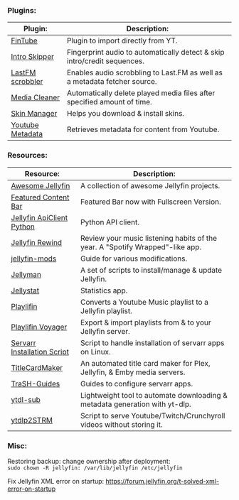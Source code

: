 
```table-of-contents
```
### Plugins:
| Plugin:                                                                         | Description:                                                              |
| ------------------------------------------------------------------------------- | ------------------------------------------------------------------------- |
| [FinTube](https://github.com/AECX/FinTube)                                      | Plugin to import directly from YT.                                        |
| [Intro Skipper](https://github.com/intro-skipper/intro-skipper)                 | Fingerprint audio to automatically detect & skip intro/credit sequences.  |
| [LastFM scrobbler](https://github.com/jesseward/jellyfin-plugin-lastfm)         | Enables audio scrobbling to Last.FM as well as a metadata fetcher source. |
| [Media Cleaner](https://github.com/shemanaev/jellyfin-plugin-media-cleaner)     | Automatically delete played media files after specified amount of time.   |
| [Skin Manager](https://github.com/danieladov/jellyfin-plugin-skin-manager)      | Helps you download & install skins.                                       |
| [Youtube Metadata](https://github.com/ankenyr/jellyfin-youtube-metadata-plugin) | Retrieves metadata for content from Youtube.                              |
### Resources:
| Resource:                                                                             | Description:                                                                  |
| ------------------------------------------------------------------------------------- | ----------------------------------------------------------------------------- |
| [Awesome Jellyfin](https://github.com/awesome-jellyfin/awesome-jellyfin)              | A collection of awesome Jellyfin projects.                                    |
| [Featured Content Bar](https://github.com/tedhinklater/Jellyfin-Featured-Content-Bar) | Featured Bar now with Fullscreen Version.                                     |
| [Jellyfin ApiClient Python](https://github.com/jellyfin/jellyfin-apiclient-python)    | Python API client.                                                            |
| [Jellyfin Rewind](https://github.com/Chaphasilor/jellyfin-rewind)                     | Review your music listening habits of the year. A "Spotify Wrapped"-like app. |
| [jellyfin-mods](https://github.com/BobHasNoSoul/jellyfin-mods)                        | Guide for various modifications.                                              |
| [Jellyman](https://github.com/smiley-mcsmiles/jellyman)                               | A set of scripts to install/manage & update Jellyfin.                         |
| [Jellystat](https://github.com/CyferShepard/Jellystat)                                | Statistics app.                                                               |
| [Playlifin](https://flathub.org/apps/net.krafting.Playlifin)                          | Converts a Youtube Music playlist to a Jellyfin playlist.                     |
| [Playlifin Voyager](https://flathub.org/apps/net.krafting.PlaylifinVoyager)           | Export & import playlists from & to your Jellyfin server.                     |
| [Servarr Installation Script](https://wiki.servarr.com/install-script)                | Script to handle installation of servarr apps on Linux.                       |
| [TitleCardMaker](https://github.com/CollinHeist/TitleCardMaker)                       | An automated title card maker for Plex, Jellyfin, & Emby media servers.       |
| [TraSH-Guides](https://trash-guides.info/)                                            | Guides to configure servarr apps.                                             |
| [ytdl-sub](https://github.com/jmbannon/ytdl-sub)                                      | Lightweight tool to automate downloading & metadata generation with yt-dlp.   |
| [ytdlp2STRM](https://github.com/fe80Grau/ytdlp2STRM)                                  | Script to serve Youtube/Twitch/Crunchyroll videos without storing it.         |
### Misc:
Restoring backup: change ownership after deployment:  
``sudo chown -R jellyfin: /var/lib/jellyfin /etc/jellyfin``  

Fix Jellyfin XML error on startup: https://forum.jellyfin.org/t-solved-xml-error-on-startup  